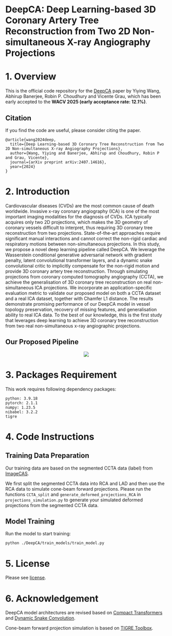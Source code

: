 # DeepCA: Deep Learning-based 3D Coronary Artery Tree Reconstruction from Two 2D Non-simultaneous X-ray Angiography Projections

# 1. Overview

This is the official code repository for the [DeepCA](https://arxiv.org/abs/2407.14616) paper by Yiying Wang, Abhirup Banerjee, Robin P. Choudhury and Vicente Grau, which has been early accepted to the **WACV 2025 (early acceptance rate: 12.1%)**.

## Citation

If you find the code are useful, please consider citing the paper.

```
@article{wang2024deep,
  title={Deep Learning-based 3D Coronary Tree Reconstruction from Two 2D Non-simultaneous X-ray Angiography Projections},
  author={Wang, Yiying and Banerjee, Abhirup and Choudhury, Robin P and Grau, Vicente},
  journal={arXiv preprint arXiv:2407.14616},
  year={2024}
}
```

# 2. Introduction

Cardiovascular diseases (CVDs) are the most common cause of death worldwide. Invasive x-ray coronary angiography (ICA) is one of the most important imaging modalities for the diagnosis of CVDs. ICA typically acquires only two 2D projections, which makes the 3D geometry of coronary vessels difficult to interpret, thus requiring 3D coronary tree reconstruction from two projections. State-of-the-art approaches require significant manual interactions and cannot correct the non-rigid cardiac and respiratory motions between non-simultaneous projections. In this study, we propose a novel deep learning pipeline called DeepCA. We leverage the Wasserstein conditional generative adversarial network with gradient penalty, latent convolutional transformer layers, and a dynamic snake convolutional critic to implicitly compensate for the non-rigid motion and provide 3D coronary artery tree reconstruction. Through simulating projections from coronary computed tomography angiography (CCTA), we achieve the generalisation of 3D coronary tree reconstruction on real non-simultaneous ICA projections. We incorporate an application-specific evaluation metric to validate our proposed model on both a CCTA dataset and a real ICA dataset, together with Chamfer L1 distance. The results demonstrate promising performance of our DeepCA model in vessel topology preservation, recovery of missing features, and generalisation ability to real ICA data. To the best of our knowledge, this is the first study that leverages deep learning to achieve 3D coronary tree reconstruction from two real non-simultaneous x-ray angiographic projections. 

## Our Proposed Pipeline

<p align="center">
  <img src="https://github.com/WangStephen/DeepCA/blob/main/img/workflow.png">
</p>

# 3. Packages Requirement

This work requires following dependency packages:

```
python: 3.9.18
pytorch: 2.1.1
numpy: 1.23.5 
nibabel: 3.2.2
tigre 
```

# 4. Code Instructions

## Training Data Preparation

Our training data are based on the segmented CCTA data (label) from [ImageCAS](https://github.com/XiaoweiXu/ImageCAS-A-Large-Scale-Dataset-and-Benchmark-for-Coronary-Artery-Segmentation-based-on-CT).

We first split the segmented CCTA data into RCA and LAD and then use the RCA data to simulate cone-beam forward projections. Please run the functions `CCTA_split` and `generate_deformed_projections_RCA` in `projections_simulation.py` to generate your simulated deformed projections from the segmented CCTA data.

## Model Training

Run the model to start training:

```
python ./DeepCA/train_models/train_model.py 
```

# 5. License

Please see [license](https://github.com/WangStephen/DeepCA/blob/main/LICENSE).

# 6. Acknowledgement

DeepCA model architectures are revised based on [Compact Transformers](https://github.com/SHI-Labs/Compact-Transformers) and [Dynamic Snake Convolution](https://github.com/YaoleiQi/DSCNet).

Cone-beam forward projection simulation is based on [TIGRE Toolbox](https://github.com/CERN/TIGRE).
